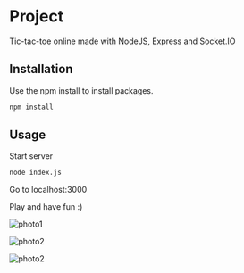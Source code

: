 # Project

Tic-tac-toe online made with NodeJS, Express and Socket.IO

## Installation

Use the npm install to install packages.

```bash
npm install
```

## Usage
Start server 
```bash
node index.js
```
Go to localhost:3000

Play and have fun :)

![photo1](https://i.imgur.com/xPlTQ5b.png)

![photo2](https://i.imgur.com/fdMVh0P.png)

![photo2](https://i.imgur.com/Wt8K8lb.png)




